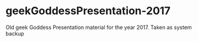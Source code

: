 # geekGoddessPresentation-2017
Old geek Goddess Presentation material for the year 2017. Taken as system backup
